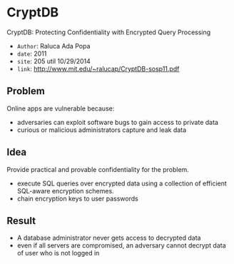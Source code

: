 # CryptDB

CryptDB: Protecting Confidentiality with Encrypted Query Processing

* `Author`: Raluca Ada Popa
* `date`: 2011
* `site`: 205 util 10/29/2014
* `link`: http://www.mit.edu/~ralucap/CryptDB-sosp11.pdf

## Problem

Online apps are vulnerable because:

* adversaries can exploit software bugs to gain access to private data
* curious or malicious administrators capture and leak data

## Idea

Provide practical and provable confidentiality for the problem.

* execute SQL queries over encrypted data using a collection of efficient SQL-aware encryption schemes.
* chain encryption keys to user passwords

## Result

* A database administrator never gets access to decrypted data
* even if all servers are compromised, an adversary cannot decrypt data of user who is not logged in
